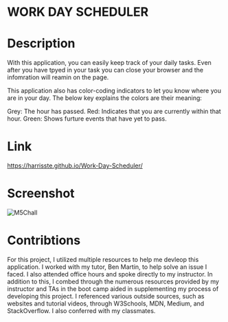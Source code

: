 # WORK DAY SCHEDULER

# Description

With this application, you can easily keep track of your daily tasks. Even after you have tpyed in your task you can close your browser and the infomration will reamin on the page.

This application also has color-coding indicators to let you know where you are in your day. The below key explains the colors are their meaning:

Grey: The hour has passed.
Red: Indicates that you are currently within that hour.
Green: Shows furture events that have yet to pass.

# Link

https://harrisste.github.io/Work-Day-Scheduler/

# Screenshot

![M5Chall](https://user-images.githubusercontent.com/126029841/233492238-aba626f2-7b04-4ee4-a488-6fc3979e6c6a.PNG)

# Contribtions

For this project, I utilized multiple resources to help me devleop this application. I worked with my tutor, Ben Martin, to help solve an issue I faced. I also attended office hours and spoke directly to my instructor. In addition to this, I combed through the numerous resources provided by my instructor and TAs in the boot camp aided in supplementing my process of developing this project. I referenced various outside sources, such as websites and tutorial videos, through W3Schools, MDN, Medium, and StackOverflow. I also conferred with my classmates.
